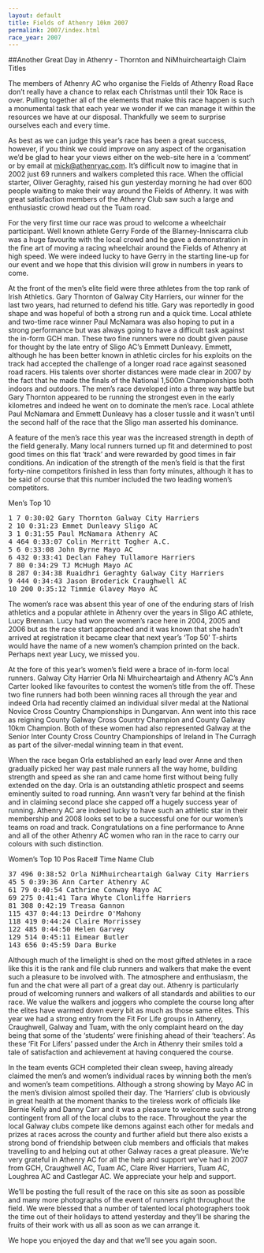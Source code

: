 ```yaml
---
layout: default
title: Fields of Athenry 10km 2007
permalink: 2007/index.html
race_year: 2007
---
```

##Another Great Day in Athenry - Thornton and NiMhuircheartaigh Claim Titles

The members of Athenry AC who organise the Fields of Athenry Road Race don’t really have a chance to relax each Christmas until their 10k Race is over. Pulling together all of the elements that make this race happen is such a monumental task that each year we wonder if we can manage it within the resources we have at our disposal. Thankfully we seem to surprise ourselves each and every time.

As best as we can judge this year’s race has been a great success, however, if you think we could improve on any aspect of the organisation we’d be glad to hear your views either on the web-site here in a ‘comment’ or by email at mick@athenryac.com. It’s difficult now to imagine that in 2002 just 69 runners and walkers completed this race. When the official starter, Oliver Geraghty, raised his gun yesterday morning he had over 600 people waiting to make their way around the Fields of Athenry. It was with great satisfaction members of the Athenry Club saw such a large and enthusiastic crowd head out the Tuam road.

For the very first time our race was proud to welcome a wheelchair participant. Well known athlete Gerry Forde of the Blarney-Inniscarra club was a huge favourite with the local crowd and he gave a demonstration in the fine art of moving a racing wheelchair around the Fields of Athenry at high speed. We were indeed lucky to have Gerry in the starting line-up for our event and we hope that this division will grow in numbers in years to come.

At the front of the men’s elite field were three athletes from the top rank of Irish Athletics. Gary Thornton of Galway City Harriers, our winner for the last two years, had returned to defend his title. Gary was reportedly in good shape and was hopeful of both a strong run and a quick time. Local athlete and two-time race winner Paul McNamara was also hoping to put in a strong performance but was always going to have a difficult task against the in-form GCH man. These two fine runners were no doubt given pause for thought by the late entry of Sligo AC’s Emmett Dunleavy. Emmett, although he has been better known in athletic circles for his exploits on the track had accepted the challenge of a longer road race against seasoned road racers. His talents over shorter distances were made clear in 2007 by the fact that he made the finals of the National 1,500m Championships both indoors and outdoors. The men’s race developed into a three way battle but Gary Thornton appeared to be running the strongest even in the early kilometres and indeed he went on to dominate the men’s race. Local athlete Paul McNamara and Emmett Dunleavy has a closer tussle and it wasn’t until the second half of the race that the Sligo man asserted his dominance.

A feature of the men’s race this year was the increased strength in depth of the field generally. Many local runners turned up fit and determined to post good times on this flat ‘track’ and were rewarded by good times in fair conditions. An indication of the strength of the men’s field is that the first forty-nine competitors finished in less than forty minutes, although it has to be said of course that this number included the two leading women’s competitors.

Men’s Top 10

<pre>
1 7 0:30:02 Gary Thornton Galway City Harriers
2 10 0:31:23 Emmet Dunleavy Sligo AC
3 1 0:31:55 Paul McNamara Athenry AC
4 464 0:33:07 Colin Merritt Togher A.C.
5 6 0:33:08 John Byrne Mayo AC
6 432 0:33:41 Declan Fahey Tullamore Harriers
7 80 0:34:29 TJ McHugh Mayo AC
8 287 0:34:38 Ruaidhri Geraghty Galway City Harriers
9 444 0:34:43 Jason Broderick Craughwell AC
10 200 0:35:12 Timmie Glavey Mayo AC
</pre>

The women’s race was absent this year of one of the enduring stars of Irish athletics and a popular athlete in Athenry over the years in Sligo AC athlete, Lucy Brennan. Lucy had won the women’s race here in 2004, 2005 and 2006 but as the race start approached and it was known that she hadn’t arrived at registration it became clear that next year’s ‘Top 50’ T-shirts would have the name of a new women’s champion printed on the back. Perhaps next year Lucy, we missed you.

At the fore of this year’s women’s field were a brace of in-form local runners. Galway City Harrier Orla Ni Mhuircheartaigh and Athenry AC’s Ann Carter looked like favourites to contest the women’s title from the off. These two fine runners had both been winning races all through the year and indeed Orla had recently claimed an individual silver medal at the National Novice Cross Country Championships in Dungarvan. Ann went into this race as reigning County Galway Cross Country Champion and County Galway 10km Champion. Both of these women had also represented Galway at the Senior Inter County Cross Country Championships of Ireland in The Curragh as part of the silver-medal winning team in that event.

When the race began Orla established an early lead over Anne and then gradually picked her way past male runners all the way home, building strength and speed as she ran and came home first without being fully extended on the day. Orla is an outstanding athletic prospect and seems eminently suited to road running. Ann wasn’t very far behind at the finish and in claiming second place she capped off a hugely success year of running. Athenry AC are indeed lucky to have such an athletic star in their membership and 2008 looks set to be a successful one for our women’s teams on road and track. Congratulations on a fine performance to Anne and all of the other Athenry AC women who ran in the race to carry our colours with such distinction.

Women’s Top 10
Pos Race# Time Name Club

<pre>
37 496 0:38:52 Orla NiMhuircheartaigh Galway City Harriers
45 5 0:39:36 Ann Carter Athenry AC
61 79 0:40:54 Cathrine Conway Mayo AC
69 275 0:41:41 Tara Whyte Clonliffe Harriers
81 308 0:42:19 Treasa Gannon
115 437 0:44:13 Deirdre O'Mahony
118 419 0:44:24 Claire Morrissey
122 485 0:44:50 Helen Garvey
129 514 0:45:11 Eimear Butler
143 656 0:45:59 Dara Burke
</pre>

Although much of the limelight is shed on the most gifted athletes in a race like this it is the rank and file club runners and walkers that make the event such a pleasure to be involved with. The atmosphere and enthusiasm, the fun and the chat were all part of a great day out. Athenry is particularly proud of welcoming runners and walkers of all standards and abilities to our race. We value the walkers and joggers who complete the course long after the elites have warmed down every bit as much as those same elites. This year we had a strong entry from the Fit For Life groups in Athenry, Craughwell, Galway and Tuam, with the only complaint heard on the day being that some of the ‘students’ were finishing ahead of their ‘teachers’. As these ‘Fit For Lifers’ passed under the Arch in Athenry their smiles told a tale of satisfaction and achievement at having conquered the course.

In the team events GCH completed their clean sweep, having already claimed the men’s and women’s individual races by winning both the men’s and women’s team competitions. Although a strong showing by Mayo AC in the men’s division almost spoiled their day. The ‘Harriers’ club is obviously in great health at the moment thanks to the tireless work of officials like Bernie Kelly and Danny Carr and it was a pleasure to welcome such a strong contingent from all of the local clubs to the race. Throughout the year the local Galway clubs compete like demons against each other for medals and prizes at races across the county and further afield but there also exists a strong bond of friendship between club members and officials that makes travelling to and helping out at other Galway races a great pleasure. We’re very grateful in Athenry AC for all the help and support we’ve had in 2007 from GCH, Craughwell AC, Tuam AC, Clare River Harriers, Tuam AC, Loughrea AC and Castlegar AC. We appreciate your help and support.

We’ll be posting the full result of the race on this site as soon as possible and many more photographs of the event of runners right throughout the field. We were blessed that a number of talented local photographers took the time out of their holidays to attend yesterday and they’ll be sharing the fruits of their work with us all as soon as we can arrange it.

We hope you enjoyed the day and that we’ll see you again soon.


